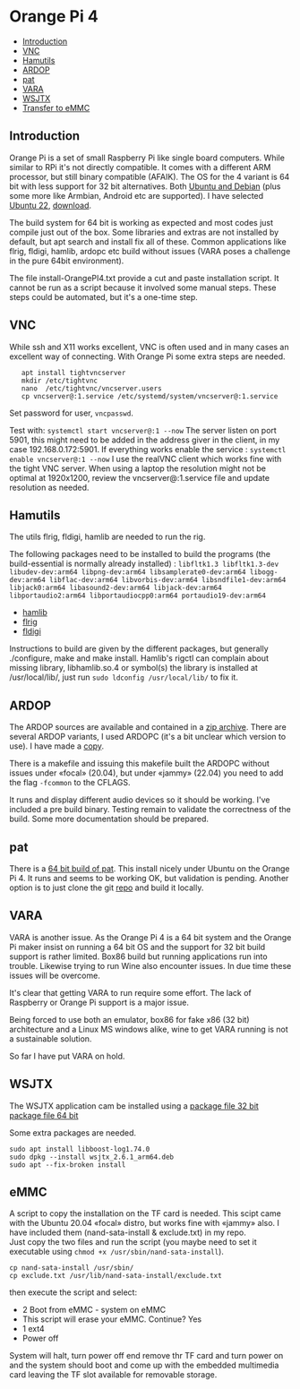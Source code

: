 # Orange Pi 4
* [Introduction](#Introduction)
* [VNC](#VNC)
* [Hamutils](#Hamutils)
* [ARDOP](#ARDOP)
* [pat](#pat)
* [VARA](#VARA)
* [WSJTX](#WSJTX)
* [Transfer to eMMC](#eMMC)

## Introduction
Orange Pi is a set of small Raspberry Pi like single board
computers. While similar to RPi it's not directly compatible. It comes
with a different ARM processor, but still binary compatible
(AFAIK). The OS for the 4 variant is 64 bit with less support for 32
bit alternatives. Both [Ubuntu and Debian](http://www.orangepi.org/html/hardWare/computerAndMicrocontrollers/service-and-support/Orange-pi-4.html) 
(plus some more like Armbian, Android etc are supported). I have selected 
[Ubuntu 22](https://drive.google.com/file/d/12C7mLMsiMOmClAoYMlWcZ5xnpRniBINq/view?usp=sharing), [download](http://www.orangepi.org/html/hardWare/computerAndMicrocontrollers/service-and-support/Orange-pi-4-LTS.html).

The build system for 64 bit is working as expected and most codes just
compile just out of the box. Some libraries and extras are not
installed by default, but apt search and install fix all of
these. Common applications like flrig, fldigi, hamlib, ardopc etc build
without issues (VARA poses a challenge in the pure 64bit environment).

The file install-OrangePI4.txt provide a cut and paste installation 
script. It cannot be run as a script because it involved some manual
steps. These steps could be automated, but it's a one-time step.


## VNC
While ssh and X11 works excellent, VNC is often used and in many cases an excellent
way of connecting. With Orange Pi some extra steps are needed.
```
   apt install tightvncserver
   mkdir /etc/tightvnc
   nano  /etc/tightvnc/vncserver.users
   cp vncserver@:1.service /etc/systemd/system/vncserver@:1.service
``` 
Set password for user, ```vncpasswd```.

Test with:
```systemctl start vncserver@:1 --now```
The server listen on port 5901, this might need to be added in the address giver in the client, in my case 192.168.0.172:5901. If everything works enable the service :
```systemctl enable vncserver@:1 --now```
I use the realVNC client which works fine with the tight VNC server. When using a 
laptop the resolution might not be optimal at 1920x1200, review the 
vncserver@:1.service file and update resolution as needed. 


## Hamutils
The utils flrig, fldigi, hamlib are needed to run the rig.

The following packages need to be installed to build the programs (the build-essential is normally already installed) :
```libfltk1.3 libfltk1.3-dev libudev-dev:arm64 libpng-dev:arm64 libsamplerate0-dev:arm64 libogg-dev:arm64 libflac-dev:arm64 libvorbis-dev:arm64 libsndfile1-dev:arm64 libjack0:arm64 libasound2-dev:arm64 libjack-dev:arm64 libportaudio2:arm64 libportaudiocpp0:arm64 portaudio19-dev:arm64``` 

* [hamlib](https://github.com/Hamlib/Hamlib/releases/download/4.4/hamlib-4.4.tar.gz)
* [flrig](http://www.w1hkj.com/files/flrig/flrig-1.4.7.tar.gz)
* [fldigi](http://www.w1hkj.com/files/fldigi/fldigi-4.1.23.tar.gz)


Instructions to build are given by the different packages, but
generally ./configure, make and make install.
Hamlib's rigctl can complain about missing library, libhamlib.so.4 or symbol(s)
the library is installed at /usr/local/lib/, just run 
```sudo ldconfig /usr/local/lib/``` to fix it.


## ARDOP 
The ARDOP sources are available and contained in a [zip archive](https://www.cantab.net/users/john.wiseman/Downloads/Beta/TeensyProjects.zip). 
There are several ARDOP variants, I used ARDOPC (it's a bit unclear which 
version to use). I have made a [copy](https://github.com/olewsaa/amateur-radio/tree/main/OrangePi).

There is a makefile and issuing this makefile built the ARDOPC without 
issues under «focal» (20.04), but under «jammy» (22.04) you need to add the 
flag ```-fcommon```  to the CFLAGS.

It runs and display different audio devices so it should be working. 
I've included a pre build binary. Testing remain to validate the 
correctness of the build. Some more documentation should be prepared.


## pat
There is a [64 bit build of pat](https://harenber.web.cern.ch/harenber/pat_0.12.1_arm64.deb).
This install nicely under Ubuntu on the Orange Pi 4. It runs and seems to be 
working OK, but validation is pending. Another option is to just clone
the git [repo](https://github.com/la5nta/pat) and build it locally.

## VARA
VARA is another issue. As the Orange Pi 4 is a 64 bit system and the
Orange Pi maker insist on running a 64 bit OS and the support for 32 bit
build support is rather limited. Box86 build but running applications
run into trouble. Likewise trying to run Wine also encounter issues. 
In due time these issues will be overcome. 

It's clear that getting VARA to run require some effort. The lack of
Raspberry or Orange Pi support is a major issue. 

Being forced to use both an emulator, box86 for fake x86 (32 bit) architecture 
and a Linux MS windows alike, wine to get VARA running is not a sustainable
solution. 

So far I have put VARA on hold. 


## WSJTX
The WSJTX application cam be installed using a 
[package file 32 bit](https://sourceforge.net/projects/wsjt/files/wsjtx-2.6.1/wsjtx_2.6.1_armhf.deb/download)
[package file 64 bit](https://sourceforge.net/projects/wsjt/files/wsjtx-2.6.1/wsjtx_2.6.1_arm64.deb/download)

Some extra packages are needed. 

```
sudo apt install libboost-log1.74.0
sudo dpkg --install wsjtx_2.6.1_arm64.deb
sudo apt --fix-broken install
```


## eMMC
A script to copy the installation on the TF card is needed. This scipt
came with the Ubuntu 20.04 «focal» distro, but works fine with «jammy» 
also. I have included them (nand-sata-install & exclude.txt) in my repo.  
Just copy the two files and run the script (you maybe need to set it executable
using ```chmod +x /usr/sbin/nand-sata-install```).

```
cp nand-sata-install /usr/sbin/
cp exclude.txt /usr/lib/nand-sata-install/exclude.txt
```

then execute the script and select:
* 2 Boot from eMMC - system on eMMC
* This script will erase your eMMC. Continue? Yes
* 1 ext4
* Power off 

System will halt, turn power off end remove thr TF card and turn power 
on and the system should boot and come up with the embedded multimedia
card leaving the TF slot available for removable storage.


